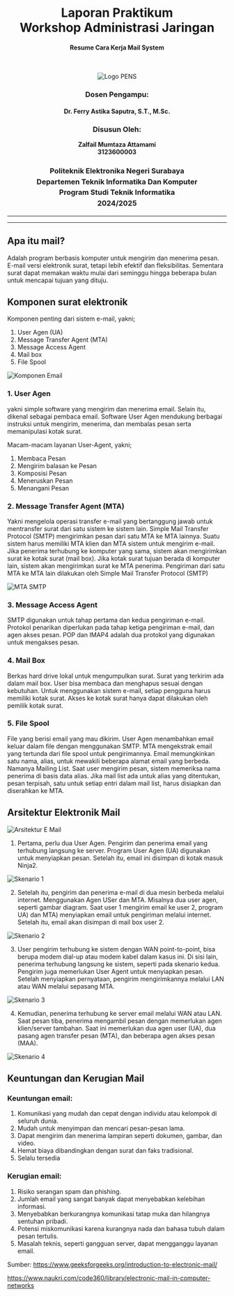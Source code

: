 <div align="center">
  <h1 style="text-align: center;font-weight: bold">Laporan Praktikum<br>Workshop Administrasi Jaringan</h1>
  <h4 style="text-align: center;">Resume Cara Kerja Mail System</h4>
</div>
<br />

<div align="center">
  
  ![Logo PENS](image/LogoPENSnNoBg.png)
  
  <h3 style="text-align: center;">Dosen Pengampu:</h3>
  <h4 style="text-align: center;">Dr. Ferry Astika Saputra, S.T., M.Sc.</h4>

  <h3 style="text-align: center;">Disusun Oleh:</h3>
  <p style="text-align: center;">
    <strong>Zalfail Mumtaza Attamami</strong><br>
    <strong>3123600003</strong>
  </p>

<h3 style="text-align: center;line-height: 1.5">Politeknik Elektronika Negeri Surabaya<br>Departemen Teknik Informatika Dan Komputer<br>Program Studi Teknik Informatika<br>2024/2025</h3>
  <hr><hr>
</div>

## Apa itu mail?
Adalah program berbasis komputer untuk mengirim dan menerima pesan. E-mail versi elektronik surat, tetapi lebih efektif dan fleksibilitas. Sementara surat dapat memakan waktu mulai dari seminggu hingga beberapa bulan untuk mencapai tujuan yang dituju.

## Komponen surat elektronik
Komponen penting dari sistem e-mail, yakni;
1. User Agen (UA) 
2. Message Transfer Agent (MTA)
3. Message Access Agent
4. Mail box
5. File Spool

![Komponen Email](image/komponen_email.webp)

### 1. User Agen 
yakni simple software yang mengirim dan menerima email. Selain itu, dikenal sebagai pembaca email. Software User Agen mendukung berbagai instruksi untuk mengirim, menerima, dan membalas pesan serta memanipulasi kotak surat.

Macam-macam layanan User-Agent, yakni;
1. Membaca Pesan
2. Mengirim balasan ke Pesan
3. Komposisi Pesan
4. Meneruskan Pesan
5. Menangani Pesan

### 2. Message Transfer Agent (MTA)
 Yakni mengelola operasi transfer e-mail yang bertanggung jawab untuk mentransfer surat dari satu sistem ke sistem lain. Simple Mail Transfer Protocol (SMTP) mengirimkan pesan dari satu MTA ke MTA lainnya. Suatu sistem harus memiliki MTA klien dan MTA sistem untuk mengirim e-mail. Jika penerima terhubung ke komputer yang sama, sistem akan mengirimkan surat ke kotak surat (mail box). Jika kotak surat tujuan berada di komputer lain, sistem akan mengirimkan surat ke MTA penerima. Pengiriman dari satu MTA ke MTA lain dilakukan oleh Simple Mail Transfer Protocol (SMTP)

 ![MTA SMTP](image/MTA.png)

 ### 3. Message Access Agent
 SMTP digunakan untuk tahap pertama dan kedua pengiriman e-mail. Protokol penarikan diperlukan pada tahap ketiga pengiriman e-mail, dan agen akses pesan. POP dan IMAP4 adalah dua protokol yang digunakan untuk mengakses pesan.

 ### 4. Mail Box
 Berkas hard drive lokal untuk mengumpulkan surat. Surat yang terkirim ada dalam mail box. User bisa membaca dan menghapus sesuai dengan kebutuhan. Untuk menggunakan sistem e-mail, setiap pengguna harus memiliki kotak surat. Akses ke kotak surat hanya dapat dilakukan oleh pemilik kotak surat.

 ### 5. File Spool
 File yang berisi email yang mau dikirim. User Agen menambahkan email keluar dalam file dengan menggunakan SMTP. MTA mengekstrak email yang tertunda dari file spool untuk pengirimannya. Email memungkinkan satu nama, alias, untuk mewakili beberapa alamat email yang berbeda. Namanya Mailing List. Saat user mengirim pesan, sistem memeriksa nama penerima di basis data alias. Jika mail list ada untuk alias yang ditentukan, pesan terpisah, satu untuk setiap entri dalam mail list, harus disiapkan dan diserahkan ke MTA.

 ## Arsitektur Elektronik Mail
 ![Arsitektur E Mail](image/arsitektur_email.webp)

 1. Pertama, perlu dua User Agen. Pengirim dan penerima email yang terhubung langsung ke server. Program User Agen (UA) digunakan untuk menyiapkan pesan. Setelah itu, email ini disimpan di kotak masuk Ninja2.

 ![Skenario 1](image/arsitektur_1.webp)

 2.  Setelah itu, pengirim dan penerima e-mail di dua mesin berbeda melalui internet. Menggunakan Agen USer dan MTA. Misalnya dua user agen, seperti gambar diagram. Saat user 1 mengirim email ke user 2, program UA) dan MTA) menyiapkan email untuk pengiriman melalui internet. Setelah itu, email akan disimpan di mail box user 2.

 ![Skenario 2](image/arsitektur_2.webp)

 3. User pengirim terhubung ke sistem dengan WAN point-to-point, bisa berupa modem dial-up atau modem kabel dalam kasus ini. Di sisi lain, penerima terhubung langsung ke sistem, seperti pada skenario kedua. Pengirim juga memerlukan User Agent untuk menyiapkan pesan. Setelah menyiapkan pernyataan, pengirim mengirimkannya melalui LAN atau WAN melalui sepasang MTA.

 ![Skenario 3](image/arsitektur_3.webp)

 4. Kemudian, penerima terhubung ke server email melalui WAN atau LAN. Saat pesan tiba, penerima mengambil pesan dengan memerlukan agen klien/server tambahan. Saat ini memerlukan dua agen user (UA), dua pasang agen transfer pesan (MTA), dan beberapa agen akses pesan (MAA).

 ![Skenario 4](image/arsitektur_4.png)

 ## Keuntungan dan Kerugian Mail
 ### Keuntungan email:
 1. Komunikasi yang mudah dan cepat dengan individu atau kelompok di seluruh dunia.
 2. Mudah untuk menyimpan dan mencari pesan-pesan lama.
 3. Dapat mengirim dan menerima lampiran seperti dokumen, gambar, dan video.
 4. Hemat biaya dibandingkan dengan surat dan faks tradisional.
 5. Selalu tersedia
 
 ### Kerugian email:
 1. Risiko serangan spam dan phishing.
 2. Jumlah email yang sangat banyak dapat menyebabkan kelebihan informasi.
 3. Menyebabkan berkurangnya komunikasi tatap muka dan hilangnya sentuhan pribadi.
 4. Potensi miskomunikasi karena kurangnya nada dan bahasa tubuh dalam pesan tertulis.
 5. Masalah teknis, seperti gangguan server, dapat mengganggu layanan email.

 Sumber:
 https://www.geeksforgeeks.org/introduction-to-electronic-mail/
 
 https://www.naukri.com/code360/library/electronic-mail-in-computer-networks 
